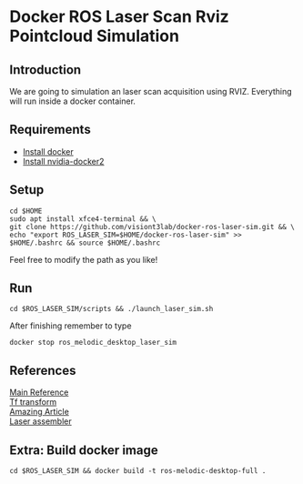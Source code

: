 
# Docker ROS Laser Scan Rviz Pointcloud Simulation

## Introduction

We are going to simulation an laser scan acquisition using RVIZ. Everything will run inside a docker container.

## Requirements

* [Install docker](https://www.digitalocean.com/community/tutorials/how-to-install-and-use-docker-on-ubuntu-18-04)
* [Install nvidia-docker2](https://github.com/NVIDIA/nvidia-docker)

## Setup

```
cd $HOME
sudo apt install xfce4-terminal && \
git clone https://github.com/visiont3lab/docker-ros-laser-sim.git && \
echo "export ROS_LASER_SIM=$HOME/docker-ros-laser-sim" >> $HOME/.bashrc && source $HOME/.bashrc
```
Feel free to modify the path as you like!

## Run

```
cd $ROS_LASER_SIM/scripts && ./launch_laser_sim.sh
```

After finishing remember to type 

```
docker stop ros_melodic_desktop_laser_sim
```

## References

[Main Reference](http://ros-developer.com/2017/08/03/assembling-laser-scans-into-pcl-point-cloud-using-gazebo-and-ros/) <br>
[Tf transform](https://gist.github.com/martimorta/64bc08ba9934b1ad7a02) <br>
[Amazing Article](https://community.arm.com/developer/research/b/articles/posts/do-you-want-to-build-a-robot) <br>
[Laser assembler](https://www.youtube.com/watch?v=MyA0as18Wkk&feature=youtu.be)


## Extra: Build docker image

```
cd $ROS_LASER_SIM && docker build -t ros-melodic-desktop-full .
```


